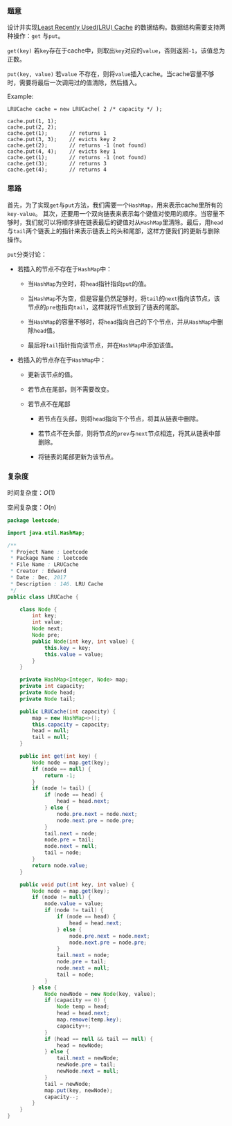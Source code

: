 ### 题意

设计并实现[Least Recently Used(LRU) Cache](https://en.wikipedia.org/wiki/Cache_replacement_policies#LRU) 的数据结构。数据结构需要支持两种操作：`get` 与`put`。 

`get(key)` 若`key`存在于cache中，则取出`key`对应的`value`，否则返回`-1`，该值总为正数。

`put(key, value)` 若`value` 不存在，则将`value`插入cache。当cache容量不够时，需要将最后一次调用过的值清除，然后插入。

Example:

```
LRUCache cache = new LRUCache( 2 /* capacity */ );

cache.put(1, 1);
cache.put(2, 2);
cache.get(1);       // returns 1
cache.put(3, 3);    // evicts key 2
cache.get(2);       // returns -1 (not found)
cache.put(4, 4);    // evicts key 1
cache.get(1);       // returns -1 (not found)
cache.get(3);       // returns 3
cache.get(4);       // returns 4
```

### 思路

首先，为了实现`get`与`put`方法，我们需要一个`HashMap`，用来表示cache里所有的`key-value`。 其次，还要用一个双向链表来表示每个键值对使用的顺序。当容量不够时，我们就可以将顺序排在链表最后的键值对从`HashMap`里清除。最后，用`head`与`tail`两个链表上的指针来表示链表上的头和尾部，这样方便我们的更新与删除操作。

`put`分类讨论：

- 若插入的节点不存在于`HashMap`中：

  - 当`HashMap`为空时，将`head`指针指向`put`的值。


  - 当`HashMap`不为空，但是容量仍然足够时，将`tail`的`next`指向该节点，该节点的`pre`也指向`tail`，这样就将节点放到了链表的尾部。
  - 当`HashMap`的容量不够时，将`head`指向自己的下个节点，并从`HashMap`中删除`head`值。
  - 最后将`tail`指针指向该节点，并在`HashMap`中添加该值。

- 若插入的节点存在于`HashMap`中：

  - 更新该节点的值。

  - 若节点在尾部，则不需要改变。

  - 若节点不在尾部

    - 若节点在头部，则将`head`指向下个节点，将其从链表中删除。


    - 若节点不在头部，则将节点的`prev`与`next`节点相连，将其从链表中部删除。
    - 将链表的尾部更新为该节点。

### 复杂度

时间复杂度：$O(1)$

空间复杂度：$O(n)$

```java
package leetcode;

import java.util.HashMap;

/**
 * Project Name : Leetcode
 * Package Name : leetcode
 * File Name : LRUCache
 * Creator : Edward
 * Date : Dec, 2017
 * Description : 146. LRU Cache
 */
public class LRUCache {

    class Node {
        int key;
        int value;
        Node next;
        Node pre;
        public Node(int key, int value) {
            this.key = key;
            this.value = value;
        }
    }

    private HashMap<Integer, Node> map;
    private int capacity;
    private Node head;
    private Node tail;

    public LRUCache(int capacity) {
        map = new HashMap<>();
        this.capacity = capacity;
        head = null;
        tail = null;
    }

    public int get(int key) {
        Node node = map.get(key);
        if (node == null) {
            return -1;
        }
        if (node != tail) {
            if (node == head) {
                head = head.next;
            } else {
                node.pre.next = node.next;
                node.next.pre = node.pre;
            }
            tail.next = node;
            node.pre = tail;
            node.next = null;
            tail = node;
        }
        return node.value;
    }

    public void put(int key, int value) {
        Node node = map.get(key);
        if (node != null) {
            node.value = value;
            if (node != tail) {
                if (node == head) {
                    head = head.next;
                } else {
                    node.pre.next = node.next;
                    node.next.pre = node.pre;
                }
                tail.next = node;
                node.pre = tail;
                node.next = null;
                tail = node;
            }
        } else {
            Node newNode = new Node(key, value);
            if (capacity == 0) {
                Node temp = head;
                head = head.next;
                map.remove(temp.key);
                capacity++;
            }
            if (head == null && tail == null) {
                head = newNode;
            } else {
                tail.next = newNode;
                newNode.pre = tail;
                newNode.next = null;
            }
            tail = newNode;
            map.put(key, newNode);
            capacity--;
        }
    }
}
```

